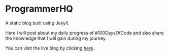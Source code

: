 # ProgrammerHQ
A static blog built using Jekyll.

Here I will post about my daily progress of #100DaysOfCode and also share the knowledge that I will gain during my journey.

You can visit the live blog by clicking [here](http://anku255.github.io).
